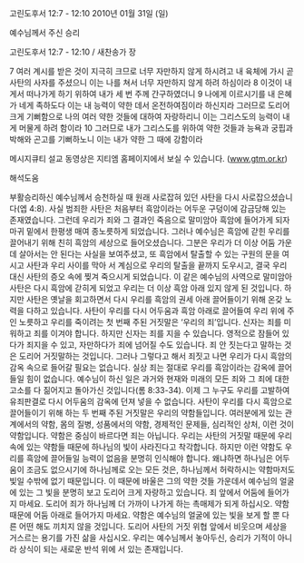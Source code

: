 고린도후서 12:7 - 12:10 
2010년 01월 31일 (일)

예수님께서 주신 승리



고린도후서 12:7 - 12:10 / 새찬송가  장


7 여러 계시를 받은 것이 지극히 크므로 너무 자만하지 않게 하시려고 내 육체에 가시 곧 사탄의 사자를 주셨으니 이는 나를 쳐서 너무 자만하지 않게 하려 하심이라 8 이것이 내게서 떠나가게 하기 위하여 내가 세 번 주께 간구하였더니 9 나에게 이르시기를 내 은혜가 네게 족하도다 이는 내 능력이 약한 데서 온전하여짐이라 하신지라 그러므로 도리어 크게 기뻐함으로 나의 여러 약한 것들에 대하여 자랑하리니 이는 그리스도의 능력이 내게 머물게 하려 함이라 10 그러므로 내가 그리스도를 위하여 약한 것들과 능욕과 궁핍과 박해와 곤고를 기뻐하노니 이는 내가 약한 그 때에 강함이라  

메시지큐티 설교 동영상은 지티엠 홈페이지에서 보실 수 있습니다. (www.gtm.or.kr)

해석도움





부활승리하신 예수님께서 승천하실 때 원래 사로잡혀 있던 사탄을 다시 사로잡으셨습니다(엡 4:8). 사실 범죄한 사탄은 처음부터 흑암이라는 어두운 구덩이에 감금당해 있는 존재였습니다. 그런데 우리가 죄와 그 결과인 죽음으로 말미암아 흑암에 들어가게 되자 마귀 밑에서 한평생 매여 종노릇하게 되었습니다. 그러나 예수님은 흑암에 갇힌 우리를 끌어내기 위해 친히 흑암의 세상으로 들어오셨습니다. 그분은 우리가 더 이상 어둠 가운데 살아서는 안 된다는 사실을 보여주셨고, 또 흑암에서 탈출할 수 있는 구원의 문을 여시고 사탄과 우리 사이를 막아 서 계심으로 우리의 탈출을 끝까지 도우시고, 결국 우리 대신 사탄의 증오 속에 찢겨 죽으시게 되었습니다. 이 같은 예수님의 사역으로 말미암아 사탄은 다시 흑암에 갇히게 되었고 우리는 더 이상 흑암 아래 있지 않게 된 것입니다. 하지만 사탄은 옛날을 회고하면서 다시 우리를 흑암의 권세 아래 끌어들이기 위해 온갖 노력을 다하고 있습니다.
사탄이 우리를 다시 어두움과 흑암 아래로 끌어들여 우리 위에 주인 노릇하고 우리를 죽이려는 첫 번째 주된 거짓말은 ‘우리의 죄’입니다. 신자는 죄를 미워하고 죄를 이겨야 합니다. 하지만 신자는 죄를 지을 수 있습니다. 영적으로 잠들어 있다가 죄지을 수 있고, 자만하다가 죄에 넘어질 수도 있습니다. 죄 안 짓는다고 말하는 것은 도리어 거짓말하는 것입니다. 그러나 그렇다고 해서 죄짓고 나면 우리가 다시 흑암의 감옥 속으로 들어갈 필요는 없습니다. 실상 죄는 절대로 우리를 흑암이라는 감옥에 끌어들일 힘이 없습니다. 예수님이 하신 일은 과거와 현재와 미래의 모든 죄와 그 죄에 대한 고소를 다 짊어지고 돌아가신 것입니다(롬 8:33-34). 이제 그 누구도 우리를 고발하여 유죄판결로 다시 어두움의 감옥에 던져 넣을 수 없습니다. 
사탄이 우리를 다시 흑암으로 끌어들이기 위해 하는 두 번째 주된 거짓말은 우리의 약함들입니다. 
여러분에게 있는 관계에서의 약함, 몸의 질병, 성품에서의 약함, 경제적인 문제들, 심리적인 상처, 이런 것이 약함입니다. 약함은 중심이 바르다면 죄는 아닙니다. 우리는 사탄의 거짓말 때문에 우리 속에 있는 약함들 때문에 하나님의 빛이 사라진다고 착각합니다. 하지만 이런 약함도 우리를 흑암에 끌어들일 능력이 없음을 분명히 인식해야 합니다. 왜냐하면 하나님은 어두움이 조금도 없으시기에 하나님께로 오는 모든 것은, 하나님께서 허락하시는 약함마저도 빛일 수밖에 없기 때문입니다. 이 때문에 바울은 그의 약한 것들 가운데서 예수님의 얼굴에 있는 그 빛을 분명히 보고 도리어 크게 자랑하고 있습니다. 
죄 앞에서 어둠에 들어가지 마세요. 도리어 죄가 하나님께 더 가까이 나가게 하는 촉매제가 되게 하십시오. 약함 때문에 어둠 아래로 들어가지 마세요. 약함은 예수님의 얼굴에 있는 빛을 보게 할 뿐 다른 어떤 해도 끼치지 않을 것입니다. 도리어 사탄의 거짓 위협 앞에서 비웃으며 세상을 거스르는 용기를 가진 삶을 사십시오. 우리는 예수님께서 놓아두신, 승리가 기적이 아니라 상식이 되는 새로운 반석 위에 서 있는 존재입니다.